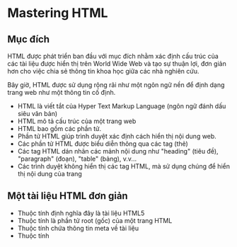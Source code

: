 # Mastering HTML

## Mục đích

HTML được phát triển ban đầu với mục đích nhằm xác định cấu trúc của các tài liệu được hiển thị trên World Wide Web và tạo sự thuận lợi, đơn giản hơn cho việc chia sẻ thông tin khoa học giữa các nhà nghiên cứu.

Bây giờ, HTML được sử dụng rộng rãi như một ngôn ngữ nền để định dạng trang web như một thông tin cố định.

* HTML là viết tắt của Hyper Text Markup Language (ngôn ngữ đánh dấu siêu văn bản)
* HTML mô tả cấu trúc của một trang web
* HTML bao gồm các phần tử.
* Phần tử HTML giúp trình duyệt xác định cách hiển thị nội dung web.
* Các phần tử HTML được biểu diễn thông qua các tag (thẻ)
* Các tag HTML dán nhãn các mảnh nội dung như "heading" (tiêu đề), "paragraph" (đoạn), "table" (bảng), v.v...
* Các trình duyệt không hiển thị các tag HTML, mà sử dụng chúng để hiển thị nội dung của trang

## Một tài liệu HTML đơn giản

* Thuộc tính <!DOCTYPE html> định nghĩa đây là tài liệu HTML5
* Thuộc tính <html> là phần tử root (gốc) của một trang HTML
* Thuộc tính <head> chứa thông tin meta về tài liệu
* Thuộc tính <title> xác định title (tiêu đề trang) cho tài liệu
* Thuộc tính <body> chứa thông tin meta (thông tin tự mô tả) của tài liệu
* Thuộc tính <h1> định nghĩa một heading (đề mục) lớn
* Thuộc tính <p> định nghĩa một paragraph (đoạn văn)

#### Tại sao cần dùng Thẻ <!DOCTYPE> trong HTML

* [Viblo - Thẻ <!DOCTYPE> trong HTML](https://viblo.asia/p/the-doctype-trong-html-1Je5EmOw5nL)
* [CodeHub - Tại sao lại cần phải dùng thẻ DOCTYPE](https://www.codehub.vn/Tai-sao-lai-can-phai-dung-the-DOCTYPE)

## FORM VALIDATION

Một vài trường dữ liệu khi tạo biểu mẫu nên cần được thu thập dưới góc độ bắt buộc. Vậy nên cần một quy tắc thực thi cho việc đó.

Với các trường thông tin cần thực thi bắt buộc, thêm thuộc tính `required` vào.

```html
<input name="happy" type="text" required>
```

Một vài trường dữ liệu ở dạng giá trị số, chúng ta có thể thiết lập quy tắc xác thực dựa trên việc gán giá trị tối thiểu `min` hoặc tối đa `max` cho nó. 

```html
<input name="happy" type="number" min="1" max="15" required>
```

Với trường dữ liệu văn bản, khi chúng ta muốn giới hạn người dùng nhập vào biểu mẫu một số lượng ký tự nhất định; chúng ta có thể thiết lập thuộc tính `minlength` cho giá trị tối thiểu và `maxlength` cho giá trị tối đa.

```html
<input name="happy" type="text" minlength="5" maxlength="500" required>
```

Với những trường dữ liệu cần độ chính xác thông tin cao, cũng như có một vài nguyên tắc cụ thể để phân loại các dữ liệu để xác thực, lúc đó chúng ta sẽ sử dụng một thuộc tính mẫu `pattern` và gán nó cho một biểu thức chính quy `[regex](Mastering-Regex-d00b9876d7b740ac984da7cdb58e1249)`. Một vài trường hợp sử dụng điển hình như là thanh toán qua thẻ quốc tế.

```html
<input id="payment" name="payment" type="text" required pattern="[0-9]{14,16}">
```

## SEMANTIC HTML

Semantic HTML là cách viết HTML mà sử dụng các thẻ HTML ứng với nội dung được chứa trong nó chứ không phải sử dụng các thẻ theo cách mà chúng ta muốn nội dung trong đó được hiển thị. Nói cách khác, chúng ta bố cục dựa trên các quy tắc hiển thị.

### Thẻ `<nav>`

Thẻ nav khá dễ hiểu, nó dùng để chứa các thẻ `<a>` dẫn đến những nội dung chính của website, nên lưu ý là của website chứ không phải của trang HTML hiện tại, nav thường được bọc trong `<header>` hoặc `<footer>`.

```html
<nav>
  <a href="/html/">HTML</a>
  <a href="/css/">CSS</a>
  <a href="/js/">JavaScript</a>
  <a href="/jquery/">jQuery</a>
</nav>
```

### Thẻ `<main>`

Thẻ `<main>` dùng để chứa nội dung chính của trang, nó sẽ không chứa các thông tin như `<header>`, `<footer>`, `<aside>`,... hoặc những gì thuộc phần intro.

**Trong 1 trang chỉ có 1 thẻ `<main>` duy nhất**

### Thẻ `<article>`

Thẻ article dùng để chứa các nội dung độc lập trong trang. Những nội dung này có thể được cắt ra mang đi nơi khác mà người dùng ở nơi khác đọc vẫn có thể hiểu được, không phụ thuộc vào nội dung chứa trong trang.

Ví dụ như trong trang có chứa phần giới thiệu về 1 quyển sách. Nội dung phần giới thiệu này bao gồm tiêu đề sách, tác giả, tóm tắt, giá,... những nội dung này có thể được trích dẫn ra rồi đem đi trang khác chia sẻ mà người dùng ở trang khác đọc vẫn có thể hiểu được nội dung này là gì. Ở đây, nội dung giới thiệu về trang sách này nên được bọc trong thẻ `<article>`.

### Thẻ `<section>`

Thẻ section dùng để phân chia các phần riêng biệt của trang HTML, ví dụ trong trang có các phần như About, Contact,... thì các phần này sẽ được bọc trong các thẻ `<section>`.

### **Thẻ `<aside>`**

Thẻ aside chứa 1 số thông tin bên lề nội dung chính của trang. Những nội dung chứa trong `<aside>` có thể bị xóa đi mà không làm ảnh hưởng đến nội dung chính của trang. 

Lưu ý, nếu `<aside>` nằm trong thẻ `<article>` thì nội dung nằm trong thẻ `<aside>` đó chỉ chứa thông tin bên lề nội dung chính của `<article>` chứ không phải của toàn trang.

Thẻ này thường được sử dụng cho những thông tin như: chú thích, tài liệu tham khảo, bình luận, thông tin thêm, báo giá,....

Ví dụ ta có 1 trang với nội dung chính là giới thiệu về công nghệ VR, sau đó ta muốn dẫn thêm 1 vài thông tin bên lề về VR cho người xem:

```html
<aside>
  <h3>More Article About VR</h3>
   <ol>
    <li><a href="#">Make a VR Game</a></li>
    <li><a href="#">Learn VR in Unity</a></li>
    <li><a href="#">Build Users Interfaces in VR</a></li>
   </ol>
   <blockquote>
    "Virtual reality was once the dream of science fiction. But the internet was also once a dream, and so were computers and smartphones. The future is coming."  
   <footer>
     - <cite><a href="https://www.facebook.com/zuck/posts/10101319050523971">Mark Zuckerberg</a></cite>
   </footer>
     </blockquote>
 </aside>
```

### **Thẻ `<div>`**

Thẻ `<div>` là thẻ không hề có Semantic meaning. Nó chỉ dùng để bọc những nội dung có liên quan đến nhau lại. Khi không tìm được thẻ thích hợp để bọc phần nội dung đó thì ta sẽ sử dụng thẻ div.

Ví dụ như phần intro của trang web, nó không thể nằm trên header cũng không thể nằm trong main, khi ấy ta sử dụng thẻ div để bọc các thông tin đó lại.

Ngoài ra, người ta còn sử dụng thẻ `<div`> để bọc những nội dung cần format giống nhau bằng CSS, cũng như tách trang thành từng phần nhỏ, để trình duyệt có thể render từng phần 1, tăng tốc độ hiển thị đến người dùng thay vì phải load toàn bộ trang mới render.

### Thẻ `<figure>` và `<figcaption>`

### Thẻ `<header>` và `<footer>`

- Thẻ `<header>` bọc những thông tin giới thiệu về toàn trang web hoặc navigation bar.
- Thẻ `<footer>` bọc những thông tin về trang web, thẻ footer của toàn trang thường chứa contact information, copyright information,...
- **LƯU Ý:** Có thể sử dụng nhiều thẻ `<header>` và `<footer>` trong trang theo nhiều trường hợp.
    - Đối với thẻ `<header>`, nó có thể chứa thông tin giới thiệu về element chứa nó (thường là các section).
    - Đối với thẻ `<footer>`, nó có thể chứa những thông tin mở rộng cũng cho element chứa nó, tùy thuộc element đó là gì.

